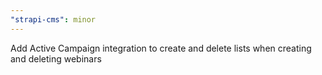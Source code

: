 ```yaml
---
"strapi-cms": minor
---
```


Add Active Campaign integration to create and delete lists when creating and deleting webinars
